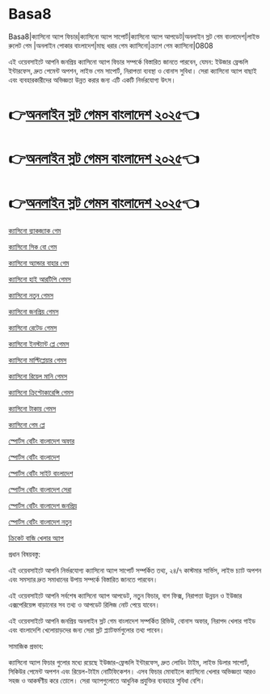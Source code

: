 # Basa8

Basa8|ক্যাসিনো অ্যাপ ফিচার|ক্যাসিনো অ্যাপ সাপোর্ট|ক্যাসিনো অ্যাপ আপডেট|অনলাইন স্লট গেম বাংলাদেশ|লাইভ রুলেট গেম
|অনলাইন পোকার বাংলাদেশ|মাছ ধরার গেম ক্যাসিনো|ক্র্যাশ গেম ক্যাসিনো|0808

এই ওয়েবসাইটে আপনি জনপ্রিয় ক্যাসিনো অ্যাপ ফিচার সম্পর্কে বিস্তারিত জানতে পারবেন, যেমন: ইউজার ফ্রেন্ডলি ইন্টারফেস, দ্রুত পেমেন্ট অপশন, লাইভ গেম সাপোর্ট, নিরাপত্তা ব্যবস্থা ও বোনাস সুবিধা। সেরা ক্যাসিনো অ্যাপ বাছাই এবং ব্যবহারকারীদের অভিজ্ঞতা উন্নত করার জন্য এটি একটি নির্ভরযোগ্য উৎস।

# 👉<a href="https://www.ba8.co/">অনলাইন স্লট গেমস বাংলাদেশ ২০২৫</a>👈

# 👉<a href="https://www.ba8.co/">অনলাইন স্লট গেমস বাংলাদেশ ২০২৫</a>👈

# 👉<a href="https://www.ba8.co/">অনলাইন স্লট গেমস বাংলাদেশ ২০২৫</a>👈

<a href="https://www.ba8.co/">ক্যাসিনো ব্ল্যাকজ্যাক গেম</a>

<a href="https://www.ba8.co/">ক্যাসিনো সিক বো গেম</a>

<a href="https://www.ba8.co/">ক্যাসিনো অ্যান্ডার বাহার গেম</a>

<a href="https://www.ba8.co/">ক্যাসিনো হাই আরটিপি গেমস</a>

<a href="https://www.ba8.co/">ক্যাসিনো নতুন গেমস</a>

<a href="https://www.ba8.co/">ক্যাসিনো জনপ্রিয় গেমস</a>

<a href="https://www.ba8.co/">ক্যাসিনো রেটেড গেমস</a>

<a href="https://www.ba8.co/">ক্যাসিনো ইনস্ট্যান্ট প্লে গেমস</a>

<a href="https://www.ba8.co/">ক্যাসিনো মাল্টিপ্লেয়ার গেমস</a>

<a href="https://www.ba8.co/">ক্যাসিনো রিয়েল মানি গেমস</a>

<a href="https://www.ba8.co/">ক্যাসিনো ক্রিপ্টোকারেন্সি গেমস</a>

<a href="https://www.ba8.co/">ক্যাসিনো টাকায় গেমস</a>

<a href="https://www.ba8.co/">ক্যাসিনো গেম প্লে</a>

<a href="https://www.ba8.co/">স্পোর্টস বেটিং বাংলাদেশ অফার</a>

<a href="https://www.ba8.co/">স্পোর্টস বেটিং বাংলাদেশ</a>

<a href="https://www.ba8.co/">স্পোর্টস বেটিং সাইট বাংলাদেশ</a>

<a href="https://www.ba8.co/">স্পোর্টস বেটিং বাংলাদেশ সেরা</a>

<a href="https://www.ba8.co/">স্পোর্টস বেটিং বাংলাদেশ জনপ্রিয়</a>

<a href="https://www.ba8.co/">স্পোর্টস বেটিং বাংলাদেশ নতুন</a>

<a href="https://www.ba8.co/">ক্রিকেট বাজি খেলার অ্যাপ</a>

প্রধান বিষয়বস্তু:

এই ওয়েবসাইটে আপনি নির্ভরযোগ্য ক্যাসিনো অ্যাপ সাপোর্ট সম্পর্কিত তথ্য, ২৪/৭ কাস্টমার সার্ভিস, লাইভ চ্যাট অপশন এবং সমস্যার দ্রুত সমাধানের উপায় সম্পর্কে বিস্তারিত জানতে পারবেন।

এই ওয়েবসাইটে আপনি সর্বশেষ ক্যাসিনো অ্যাপ আপডেট, নতুন ফিচার, বাগ ফিক্স, নিরাপত্তা উন্নয়ন ও ইউজার এক্সপেরিয়েন্স বাড়ানোর সব তথ্য ও আপডেট রিলিজ নোট পেয়ে যাবেন।

এই ওয়েবসাইটে আপনি জনপ্রিয় অনলাইন স্লট গেম বাংলাদেশ সম্পর্কিত রিভিউ, বোনাস অফার, নিরাপদ খেলার গাইড এবং বাংলাদেশি খেলোয়াড়দের জন্য সেরা স্লট প্ল্যাটফর্মগুলোর তথ্য পাবেন।

সামাজিক প্রভাব:

ক্যাসিনো অ্যাপ ফিচার গুলোর মধ্যে রয়েছে ইউজার-ফ্রেন্ডলি ইন্টারফেস, দ্রুত লোডিং টাইম, লাইভ ডিলার সাপোর্ট, সিকিউর পেমেন্ট অপশন এবং রিয়েল-টাইম নোটিফিকেশন। এসব ফিচার মোবাইলে ক্যাসিনো খেলার অভিজ্ঞতা আরও সহজ ও আকর্ষণীয় করে তোলে। সেরা অ্যাপগুলোতে আধুনিক প্রযুক্তির ব্যবহারে সুবিধা বেশি।
